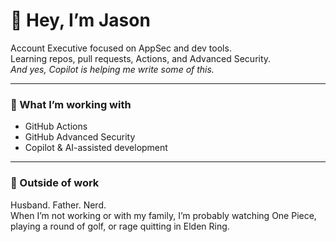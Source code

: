 # 👋 Hey, I’m Jason

Account Executive focused on AppSec and dev tools.  
Learning repos, pull requests, Actions, and Advanced Security.  
*And yes, Copilot is helping me write some of this.*

---

### 🧠 What I’m working with
- GitHub Actions  
- GitHub Advanced Security  
- Copilot & AI-assisted development

---

### 🌱 Outside of work  
Husband. Father. Nerd.  
When I’m not working or with my family, I’m probably watching One Piece, playing a round of golf, or rage quitting in Elden Ring.
